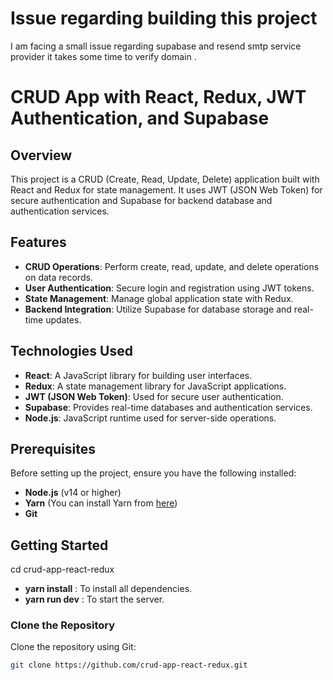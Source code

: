 # Issue regarding building this project
I am facing a small issue regarding supabase and resend smtp service provider it takes some time to verify domain .

# CRUD App with React, Redux, JWT Authentication, and Supabase

## Overview

This project is a CRUD (Create, Read, Update, Delete) application built with React and Redux for state management. It uses JWT (JSON Web Token) for secure authentication and Supabase for backend database and authentication services.

## Features

- **CRUD Operations**: Perform create, read, update, and delete operations on data records.
- **User Authentication**: Secure login and registration using JWT tokens.
- **State Management**: Manage global application state with Redux.
- **Backend Integration**: Utilize Supabase for database storage and real-time updates.

## Technologies Used

- **React**: A JavaScript library for building user interfaces.
- **Redux**: A state management library for JavaScript applications.
- **JWT (JSON Web Token)**: Used for secure user authentication.
- **Supabase**: Provides real-time databases and authentication services.
- **Node.js**: JavaScript runtime used for server-side operations.

## Prerequisites

Before setting up the project, ensure you have the following installed:

- **Node.js** (v14 or higher)
- **Yarn** (You can install Yarn from [here](https://classic.yarnpkg.com/en/docs/install))
- **Git**


## Getting Started
cd crud-app-react-redux 

- **yarn install** : To install all dependencies.
- **yarn run dev** : To start the server.

### Clone the Repository

Clone the repository using Git:

```bash
git clone https://github.com/crud-app-react-redux.git

